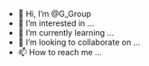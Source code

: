 - 👋 Hi, I’m @G_Group
- 👀 I’m interested in ...
- 🌱 I’m currently learning ...
- 💞️ I’m looking to collaborate on ...
- 📫 How to reach me ...

<!---
RJGROUP/RJGROUP is a ✨ special ✨ repository because its `README.md` (this file) appears on your GitHub profile.
You can click the Preview link to take a look at your changes.
--->
